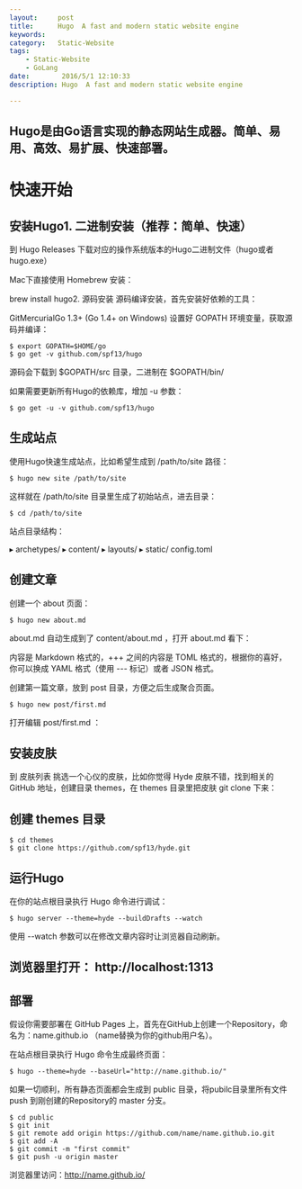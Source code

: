 ```yaml
---
layout:     post
title:      Hugo  A fast and modern static website engine
keywords:
category:   Static-Website
tags:
    - Static-Website
    - GoLang
date:        2016/5/1 12:10:33
description: Hugo  A fast and modern static website engine

---
```


## Hugo是由Go语言实现的静态网站生成器。简单、易用、高效、易扩展、快速部署。

# 快速开始
## 安装Hugo1. 二进制安装（推荐：简单、快速）
到 Hugo Releases 下载对应的操作系统版本的Hugo二进制文件（hugo或者hugo.exe）
<!--more-->
Mac下直接使用 Homebrew 安装：

brew install hugo2. 源码安装
源码编译安装，首先安装好依赖的工具：

GitMercurialGo 1.3+ (Go 1.4+ on Windows)
设置好 GOPATH 环境变量，获取源码并编译：

```shell
$ export GOPATH=$HOME/go
$ go get -v github.com/spf13/hugo
```

源码会下载到 $GOPATH/src 目录，二进制在 $GOPATH/bin/

如果需要更新所有Hugo的依赖库，增加 -u 参数：

```shell
$ go get -u -v github.com/spf13/hugo
```

## 生成站点
使用Hugo快速生成站点，比如希望生成到 /path/to/site 路径：

```shell
$ hugo new site /path/to/site
```
这样就在 /path/to/site 目录里生成了初始站点，进去目录：

```shell
$ cd /path/to/site
```
站点目录结构：

▸ archetypes/ ▸ content/ ▸ layouts/ ▸ static/ config.toml

## 创建文章
创建一个 about 页面：

```shell
$ hugo new about.md
```
about.md 自动生成到了 content/about.md ，打开 about.md 看下：

内容是 Markdown 格式的，+++ 之间的内容是 TOML 格式的，根据你的喜好，你可以换成 YAML 格式（使用 --- 标记）或者 JSON 格式。

创建第一篇文章，放到 post 目录，方便之后生成聚合页面。

```shell
$ hugo new post/first.md
```

打开编辑 post/first.md ：


## 安装皮肤
到 皮肤列表 挑选一个心仪的皮肤，比如你觉得 Hyde 皮肤不错，找到相关的 GitHub 地址，创建目录 themes，在 themes 目录里把皮肤 git clone 下来：

## 创建 themes 目录

```shell
$ cd themes
$ git clone https://github.com/spf13/hyde.git
```

## 运行Hugo

在你的站点根目录执行 Hugo 命令进行调试：

```shell
$ hugo server --theme=hyde --buildDrafts --watch
```
使用 --watch 参数可以在修改文章内容时让浏览器自动刷新。

## 浏览器里打开： http://localhost:1313

## 部署
假设你需要部署在 GitHub Pages 上，首先在GitHub上创建一个Repository，命名为：name.github.io （name替换为你的github用户名）。

在站点根目录执行 Hugo 命令生成最终页面：

```shell
$ hugo --theme=hyde --baseUrl="http://name.github.io/"
```

如果一切顺利，所有静态页面都会生成到 public 目录，将pubilc目录里所有文件 push 到刚创建的Repository的 master 分支。

```shell
$ cd public
$ git init
$ git remote add origin https://github.com/name/name.github.io.git
$ git add -A
$ git commit -m "first commit"
$ git push -u origin master
```
浏览器里访问：http://name.github.io/
